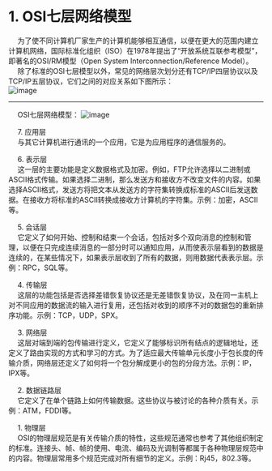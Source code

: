 


# 1. OSI七层网络模型  
<!-- 
三天两夜肝完这篇万字长文，终于拿下了TCP/IP 
https://mp.weixin.qq.com/s/-_wgv7Ipo4Ke3-gtlYcoIg
计算机网络基础知识总结 
https://mp.weixin.qq.com/s/8u0GTnLkj7pP_Lh67Z1UGQ
一文讲懂什么是vlan、三层交换机、网关、DNS、子网掩码、MAC地址 
https://mp.weixin.qq.com/s/KM-mWwd5TivJScBVCQyEBQ
如何系统学习计算机网络？ 
https://mp.weixin.qq.com/s/wL5YI5TZXl1zRY8qS--awQ
-->


&emsp; 为了使不同计算机厂家生产的计算机能够相互通信，以便在更大的范围内建立计算机网络，国际标准化组织（ISO）在1978年提出了“开放系统互联参考模型”，即著名的OSI/RM模型（Open System Interconnection/Reference Model）。  
&emsp; 除了标准的OSI七层模型以外，常见的网络层次划分还有TCP/IP四层协议以及TCP/IP五层协议，它们之间的对应关系如下图所示：  
![image](http://182.92.69.8:8081/img/network/osi-1.png)  

----
&emsp; OSI七层网络模型：
![image](http://182.92.69.8:8081/img/network/osi-2.png)  

&emsp; 7. 应用层  
&emsp; 与其它计算机进行通讯的一个应用，它是为应用程序的通信服务的。  

&emsp; 6. 表示层  
&emsp; 这一层的主要功能是定义数据格式及加密。例如，FTP允许选择以二进制或ASCII格式传输。如果选择二进制，那么发送方和接收方不改变文件的内容。如果选择ASCII格式，发送方将把文本从发送方的字符集转换成标准的ASCII后发送数据。在接收方将标准的ASCII转换成接收方计算机的字符集。示例：加密，ASCII等。  

&emsp; 5. 会话层  
&emsp; 它定义了如何开始、控制和结束一个会话，包括对多个双向消息的控制和管理，以便在只完成连续消息的一部分时可以通知应用，从而使表示层看到的数据是连续的，在某些情况下，如果表示层收到了所有的数据，则用数据代表表示层。示例：RPC，SQL等。  

&emsp; 4. 传输层  
&emsp; 这层的功能包括是否选择差错恢复协议还是无差错恢复协议，及在同一主机上对不同应用的数据流的输入进行复用，还包括对收到的顺序不对的数据包的重新排序功能。示例：TCP，UDP，SPX。  

&emsp; 3. 网络层  
&emsp; 这层对端到端的包传输进行定义，它定义了能够标识所有结点的逻辑地址，还定义了路由实现的方式和学习的方式。为了适应最大传输单元长度小于包长度的传输介质，网络层还定义了如何将一个包分解成更小的包的分段方法。示例：IP，IPX等。  

&emsp; 2. 数据链路层  
&emsp; 它定义了在单个链路上如何传输数据。这些协议与被讨论的各种介质有关。示例：ATM，FDDI等。  

&emsp; 1. 物理层  
&emsp; OSI的物理层规范是有关传输介质的特性，这些规范通常也参考了其他组织制定的标准。连接头、帧、帧的使用、电流、编码及光调制等都属于各种物理层规范中的内容。物理层常用多个规范完成对所有细节的定义。示例：Rj45，802.3等。  
